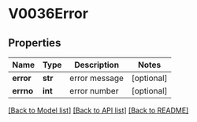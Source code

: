 # V0036Error

## Properties
Name | Type | Description | Notes
------------ | ------------- | ------------- | -------------
**error** | **str** | error message | [optional] 
**errno** | **int** | error number | [optional] 

[[Back to Model list]](../README.md#documentation-for-models) [[Back to API list]](../README.md#documentation-for-api-endpoints) [[Back to README]](../README.md)


